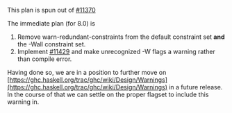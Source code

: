 
This plan is spun out of [\#11370](https://gitlab.haskell.org//ghc/ghc/issues/11370)


The immediate plan (for 8.0) is

1. Remove warn-redundant-constraints from the default constraint set **and** the -Wall constraint set.
1. Implement [\#11429](https://gitlab.haskell.org//ghc/ghc/issues/11429) and make unrecognized -W flags a warning rather than compile error.


Having done so, we are in a position to further move on [https://ghc.haskell.org/trac/ghc/wiki/Design/Warnings](https://ghc.haskell.org/trac/ghc/wiki/Design/Warnings) in a future release. In the course of that we can settle on the proper flagset to include this warning in.
